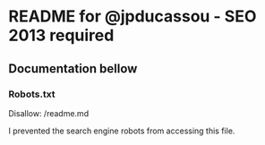 README for @jpducassou - SEO 2013 required
==============================================================================

Documentation bellow
------------------------------------------------------------------------------

### Robots.txt

Disallow: /readme.md 

I prevented the search engine robots from accessing this file.

###
